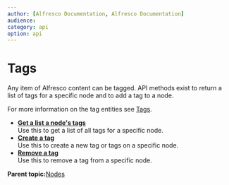 ```yaml
---
author: [Alfresco Documentation, Alfresco Documentation]
audience: 
category: api
option: api
---
```


# Tags

Any item of Alfresco content can be tagged. API methods exist to return a list of tags for a specific node and to add a tag to a node.

For more information on the tag entities see [Tags](pra-tags.md).

-   **[Get a list a node's tags](../../../pra/1/concepts/pra-nodes-tags-get-tags.md)**  
Use this to get a list of all tags for a specific node.
-   **[Create a tag](../../../pra/1/concepts/pra-nodes-tags-post-tag.md)**  
Use this to create a new tag or tags on a specific node.
-   **[Remove a tag](../../../pra/1/concepts/pra-nodes-tags-delete-tag.md)**  
Use this to remove a tag from a specific node.

**Parent topic:**[Nodes](../../../pra/1/concepts/pra-nodes.md)


